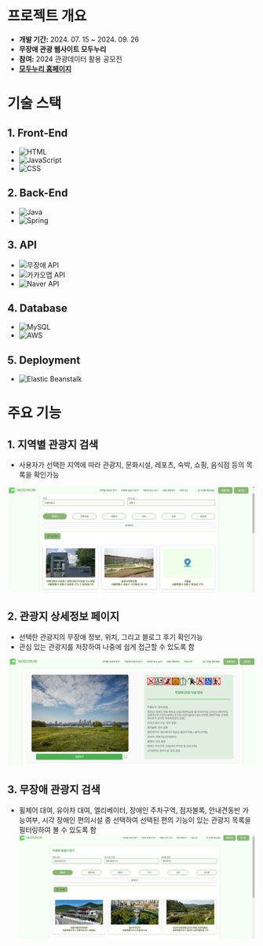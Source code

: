 # 프로젝트 개요

- **개발 기간:** 2024. 07. 15 ~ 2024. 09. 26
- **무장애 관광 웹사이트 모두누리**  
- **참여:** 2024 관광데이터 활용 공모전
- [**모두누리 홈페이지**](http://boot-env.eba-7fvnpjyk.ap-northeast-2.elasticbeanstalk.com/)


# 기술 스택

## 1. Front-End
- ![HTML](https://img.shields.io/badge/-HTML-E34F26?logo=html5&logoColor=white)
- ![JavaScript](https://img.shields.io/badge/-JavaScript-F7DF1E?logo=javascript&logoColor=white)
- ![CSS](https://img.shields.io/badge/-CSS-1572B6?logo=css3&logoColor=white)

## 2. Back-End
- ![Java](https://img.shields.io/badge/-Java-007396?logo=java&logoColor=white)
- ![Spring](https://img.shields.io/badge/-Spring-6DB33F?logo=spring&logoColor=white)

## 3. API
- ![무장애 API](https://img.shields.io/badge/-무장애%20API-yellow)
- ![카카오맵 API](https://img.shields.io/badge/-KakaoMap%20API-FFCD00?logo=kakao)
- ![Naver API](https://img.shields.io/badge/-Naver%20API-03C75A?logo=naver)

## 4. Database
- ![MySQL](https://img.shields.io/badge/-MySQL-4479A1?logo=mysql&logoColor=white)
- ![AWS](https://img.shields.io/badge/-AWS-232F3E?logo=amazon-aws&logoColor=white)

## 5. Deployment
- ![Elastic Beanstalk](https://img.shields.io/badge/-Elastic%20Beanstalk-232F3E?logo=amazon-aws&logoColor=white)


# 주요 기능

## 1. 지역별 관광지 검색
- 사용자가 선택한 지역에 따라 관광지, 문화시설, 레포츠, 숙박, 쇼핑, 음식점 등의 목록을 확인가능

![관광지 검색](https://github.com/yangwoohyeon/image/blob/main/region.png)

## 2. 관광지 상세정보 페이지
- 선택한 관광지의 무장애 정보, 위치, 그리고 블로그 후기 확인가능
- 관심 있는 관광지를 저장하여 나중에 쉽게 접근할 수 있도록 함

![관광지 검색 결과](https://github.com/yangwoohyeon/image/blob/main/SearchResult.png)

## 3. 무장애 관광지 검색
 - 휠체어 대여, 유아차 대여, 엘리베이터, 장애인 주차구역, 점자블록, 안내견동반 가능여부, 시각 장애인 편의시설 중 선택하여 선택된 편의 기능이 있는 관광지 목록을 필터링하여 볼 수 있도록 함
![관광지 검색 결과](https://github.com/yangwoohyeon/image/blob/main/BarrierSearch.png)

